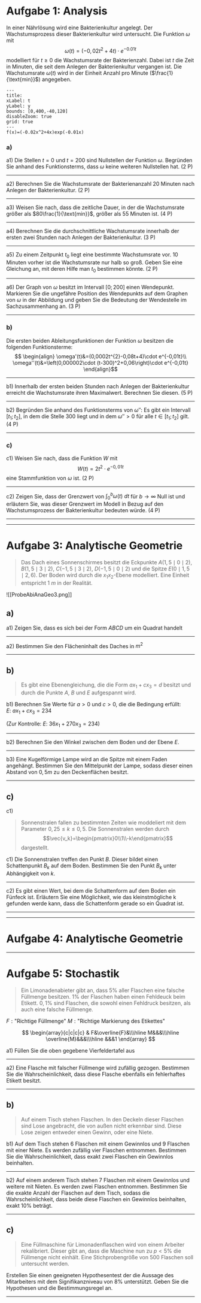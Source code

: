 
# Aufgabe 1: Analysis
In einer Nährlösung wird eine Bakterienkultur angelegt. Der Wachstumsprozess dieser Bakterienkultur wird untersucht. Die Funktion $\omega$ mit
$$\omega(t)=\left( -0,02t^{2}+4t\right)\cdot e^{-0.01t}$$
modelliert für $t\geq0$ die Wachstumsrate der Bakterienzahl. Dabei ist $t$ die Zeit in Minuten, die seit dem Anlegen der Bakterienkultur vergangen ist. Die Wachstumsrate $\omega(t)$ wird in der Einheit Anzahl pro Minute ($\frac{1}{\text{min}}$) angegeben.

```functionplot
---
title: 
xLabel: t
yLabel: y
bounds: [0,400,-40,120]
disableZoom: true
grid: true
---
f(x)=(-0.02x^2+4x)exp(-0.01x)
```

### a)
a1)
Die Stellen $t=0$ und $t=200$ sind Nullstellen der Funktion $\omega$.
Begründen Sie anhand des Funktionsterms, dass $\omega$ keine weiteren Nullstellen hat.
(2 P)

---
a2)
Berechnen Sie die Wachstumsrate der Bakterienanzahl $20$ Minuten nach Anlegen der Bakterienkultur.
(2 P)

---
a3)
Weisen Sie nach, dass die zeitliche Dauer, in der die Wachstumsrate größer als $80\frac{1}{\text{min}}$, größer als $55$ Minuten ist.
(4 P)

---
a4)
Berechnen Sie die durchschnittliche Wachstumsrate innerhalb der ersten zwei Stunden nach Anlegen der Bakterienkultur.
(3 P)

---
a5)
Zu einem Zeitpunkt $t_0$ liegt eine bestimmte Wachstumsrate vor. $10$ Minuten vorher ist die Wachstumsrate nur halb so groß.
Geben Sie eine Gleichung an, mit deren Hilfe man $t_0$ bestimmen könnte.
(2 P)

---
a6)
Der Graph von $\omega$ besitzt im Intervall $\left[ 0; 200\right]$ einen Wendepunkt.
Markieren Sie die ungefähre Position des Wendepunkts auf dem Graphen von $\omega$ in der Abbildung und geben Sie die Bedeutung der Wendestelle im Sachzusammenhang an.
(3 P)

---
### b)
Die ersten beiden Ableitungsfunktionen der Funktion $\omega$ besitzen die folgenden Funktionsterme:
$$
\begin{align}
\omega'(t)&=(0,0002t^{2}-0,08t+4)\cdot e^{-0,01t}\\
\omega''(t)&=\left(0,000002\cdot (t-300)^2+0,06\right)\cdot e^{-0,01t}
\end{align}$$

---
b1)
Innerhalb der ersten beiden Stunden nach Anlegen der Bakterienkultur erreicht die Wachstumsrate ihren Maximalwert. Berechnen Sie diesen.
(5 P)

---
b2)
Begründen Sie anhand des Funktionsterms von $\omega''$: Es gibt ein Intervall $\left[t_1;t_2\right]$, in dem die Stelle $300$ liegt und in dem $\omega''>0$ für alle $t\in \left[ t_1;t_2\right]$ gilt.
(4 P)

---
### c)
c1)
Weisen Sie nach, dass die Funktion $W$ mit
$$W(t)=2t^{2}\cdot e^{-0,01t}$$
eine Stammfunktion von $\omega$ ist.
(2 P)

---
c2)
Zeigen Sie, dass der Grenzwert von $\int^{b}_{0}\omega(t)~dt$ für $b\to \infty$ Null ist und erläutern Sie, was dieser Grenzwert im Modell in Bezug auf den Wachstumsprozess der Bakterienkultur bedeuten würde.
(4 P)

---
---
# Aufgabe 3: Analytische Geometrie
> Das Dach eines Sonnenschirmes besitzt die Eckpunkte $A(1,5\mid0\mid2)$, $B(1,5\mid3\mid2)$, $C(-1,5\mid3\mid2)$, $D(-1,5\mid0\mid2)$ und die Spitze $E(0\mid1,5\mid2,6)$. Der Boden wird durch die $x_1x_2$-Ebene modelliert. Eine Einheit entspricht $1~m$ in der Realität.

![[ProbeAbiAnaGeo3.png]]

## a)
a1)
Zeigen Sie, dass es sich bei der Form $ABCD$ um ein Quadrat handelt

---
a2)
Bestimmen Sie den Flächeninhalt des Daches in $m^2$

---
## b)
> Es gibt eine Ebenengleichung, die die Form $ax_1+cx_3=d$ besitzt und durch die Punkte $A$, $B$ und $E$ aufgespannt wird.

b1)
Berechnen Sie Werte für $a>0$ und $c>0$, die die Bedingung erfüllt:
$E:~ax_1+cx_3=234$

(Zur Kontrolle: $E:~36x_1+270x_3=234$)

---
b2)
Berechnen Sie den Winkel zwischen dem Boden und der Ebene $E$.

---
b3)
Eine Kugelförmige Lampe wird an die Spitze mit einem Faden angehängt. Bestimmen Sie den Mittelpunkt der Lampe, sodass dieser einen Abstand von $0,5m$ zu den Deckenflächen besitzt.

---
## c)
c1)
> Sonnenstralen fallen zu bestimmten Zeiten wie moddeliert mit dem Parameter $0,25\le k\le0,5$. Die Sonnenstralen werden durch $$\vec{v_k}=\begin{pmatrix}0\\1\\-k\end{pmatrix}$$
dargestellt.

c1)
Die Sonnenstralen treffen den Punkt $B$. Dieser bildet einen Schattenpunkt $B_k$ auf dem Boden. Bestimmen Sie den Punkt $B_k$ unter Abhängigkeit von $k$.

---
c2)
Es gibt einen Wert, bei dem die Schattenform auf dem Boden ein Fünfeck ist. Erläutern Sie eine Möglichkeit, wie das kleinstmögliche k gefunden werde kann, dass die Schattenform gerade so ein Quadrat ist.

---
---
# Aufgabe 4: Analytische Geometrie

---
# Aufgabe 5: Stochastik
> Ein Limonadenabieter gibt an, dass $5\%$ aller Flaschen eine falsche Füllmenge besitzen. $1\%$ der Flaschen haben einen Fehldeuck beim Etikett. $0,1\%$ sind Flaschen, die sowohl einen Fehldruck besitzen, als auch eine falsche Füllmenge.

$F:\text{"Richtige Füllmenge"}$
$M:\text{"Richtige Markierung des Etikettes"}$

$$
\begin{array}{c|c|c|c}
& F&\overline{F}&\\\hline
M&&&\\\hline
\overline{M}&&&\\\hline
&&&1
\end{array}
$$

a1)
Füllen Sie die oben gegebene Vierfeldertafel aus

---
a2)
Eine Flasche mit falscher Füllmenge wird zufällig gezogen. Bestimmen Sie die Wahrscheinlichkeit, dass diese Flasche ebenfalls ein fehlerhaftes Etikett besitzt.

---
## b)
> Auf einem Tisch stehen Flaschen. In den Deckeln dieser Flaschen sind Lose angebracht, die von außen nicht erkennbar sind. Diese Lose zeigen entweder einen Gewinn, oder eine Niete.

b1)
Auf dem Tisch stehen $6$ Flaschen mit einem Gewinnlos und $9$ Flaschen mit einer Niete. Es werden zufällig vier Flaschen entnommen. Bestimmen Sie die Wahrscheinlichkeit, dass exakt zwei Flaschen ein Gewinnlos beinhalten.

---
b2)
Auf einem anderem Tisch stehen $7$ Flaschen mit einem Gewinnlos und weitere mit Nieten. Es werden zwei Flaschen entnommen. Bestimmen Sie die exakte Anzahl der Flaschen auf dem Tisch, sodass die Wahrscheinlichkeit, dass beide diese Flaschen ein Gewinnlos beinhalten, exakt $10\%$ beträgt.

---
## c)
> Eine Füllmaschine für Limonadenflaschen wird von einem Arbeiter rekalibriert. Dieser gibt an, dass die Maschine nun zu $p<5\%$ die Füllmenge nicht einhält. Eine Stichprobengröße von $500$ Flaschen soll untersucht werden.

Erstellen Sie einen geeigneten Hypothesentest der die Aussage des Mitarbeiters mit dem Signifikanzniveau von $8\%$ unterstützt. Geben Sie die Hypothesen und die Bestimmungsregel an.

---